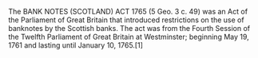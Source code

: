 The BANK NOTES (SCOTLAND) ACT 1765 (5 Geo. 3 c. 49) was an Act of the Parliament of Great Britain that introduced restrictions on the use of banknotes by the Scottish banks. The act was from the Fourth Session of the Twelfth Parliament of Great Britain at Westminster; beginning May 19, 1761 and lasting until January 10, 1765.[1]
